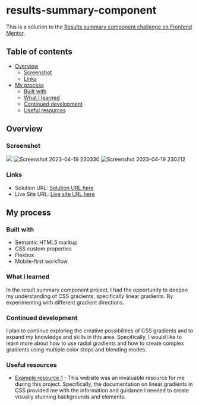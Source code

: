 # results-summary-component

This is a solution to the [Results summary component challenge on Frontend Mentor](https://www.frontendmentor.io/challenges/results-summary-component-CE_K6s0maV).  

## Table of contents

- [Overview](#overview)
  - [Screenshot](#screenshot)
  - [Links](#links)
- [My process](#my-process)
  - [Built with](#built-with)
  - [What I learned](#what-i-learned)
  - [Continued development](#continued-development)
  - [Useful resources](#useful-resources)



## Overview


### Screenshot

![](./screenshot.jpg)
![Screenshot 2023-04-19 230330](https://user-images.githubusercontent.com/130936157/233247718-684fdebe-b61e-43fb-8d01-866567ab206f.png)
![Screenshot 2023-04-19 230212](https://user-images.githubusercontent.com/130936157/233247731-3f498bfd-f905-4127-810f-313d21fce399.png)



### Links

- Solution URL: [Solution URL here](https://github.com/khatias/results-summary-component)
- Live Site URL: [Live site URL here](https://khatias.github.io/results-summary-component/)

## My process

### Built with

- Semantic HTML5 markup
- CSS custom properties
- Flexbox
- Mobile-first workflow


### What I learned

In the result summary component project, I had the opportunity to deepen my understanding of CSS gradients, specifically linear gradients. By experimenting with different gradient directions.


### Continued development

I plan to continue exploring the creative possibilities of CSS gradients and to expand my knowledge and skills in this area. Specifically, I would like to learn more about how to use radial gradients and how to create complex gradients using multiple color stops and blending modes.
### Useful resources

- [Example resource 1](https://developer.mozilla.org/en-US/docs/Web/CSS/gradient/linear-gradient) - This website was an invaluable resource for me during this project. Specifically, the documentation on linear gradients in CSS provided me with the information and guidance I needed to create visually stunning backgrounds and elements.


